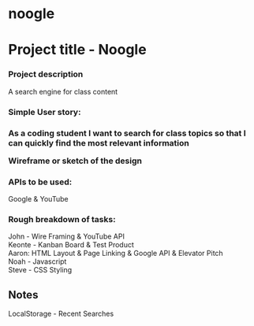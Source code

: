 # noogle

<h1>Project title - Noogle</h1>
<h3>Project description</h3>
A search engine for class content 

<h3>Simple User story:<h3>
As a coding student 
I want to search for class topics
so that I can quickly find the most relevant information 

Wireframe or sketch of the design

<h3>APIs to be used:</h3>
Google & YouTube

<h3>Rough breakdown of tasks:</h3>
John - Wire Framing & YouTube API
<br>
Keonte - Kanban Board & Test Product
<br>
Aaron: HTML Layout & Page Linking & Google API & Elevator Pitch
<br>
Noah - Javascript 
<br>
Steve - CSS Styling
<br>
  <h2>Notes</h2>
  LocalStorage  - Recent Searches
